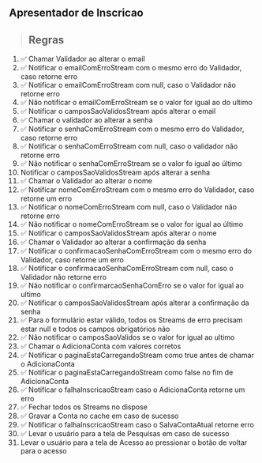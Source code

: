 ## Apresentador de Inscricao

> ## Regras

1. ✅ Chamar Validador ao alterar o email
2. ✅ Notificar o emailComErroStream com o mesmo erro do Validador, caso retorne erro
3. ✅ Notificar o emailComErroStream com null, caso o Validador não retorne erro
4. ✅ Não notificar o emailComErroStream se o valor for igual ao do ultimo
5. ✅ Notificar o camposSaoValidosStream após alterar o email
6. ✅ Chamar o validador ao alterar a senha
7. ✅ Notificar o senhaComErroStream com o mesmo erro do Validador, caso retorne erro
8. ✅ Notificar o senhaComErroStream com null, caso o validador não retorne erro
9. ✅ Não notificar o senhaComErroStream  se o valor fo igual ao último
10. Notificar o camposSaoValidosStream após alterar a senha
11. ✅ Chamar o Validador ao alterar o nome
12. ✅ Notificar nomeComErroStream com o mesmo erro do Validador, caso retorne um erro
13. ✅ Notificar o nomeComErroStream com null, caso o Validador não retorne erro
14. ✅ Não notificar o nomeComErroStream se o valor for igual ao último
15. ✅ Notificar o camposSaoValidosStream após alterar o nome
16. ✅ Chamar o Validador ao alterar a confirmação da senha
17. ✅ Notificar o confirmacaoSenhaComErroStream com o mesmo erro do Validador, caso retorne um erro
18. ✅ Notificar o confirmacaoSenhaComErroStream com null, caso o Validador não retorne erro
19. ✅ Não notificar o confirmarcaoSenhaComErro se o valor for igual ao ultimo
20. ✅ Notificar o camposSaoValidosStream após alterar a confirmação da senha
21. ✅ Para o formulário estar válido, todos os Streams de erro precisam estar null e todos os campos obrigatórios não 
22. ✅ Não notificar o camposSaoValidos se o valor for igual ao ultimo
23. ✅ Chamar o AdicionaConta com valores corretos
24. ✅ Notificar o paginaEstaCarregandoStream como true antes de chamar o AdicionaConta
25. ✅ Notificar o paginaEstaCarregandoStream como false no fim de AdicionaConta
26. ✅ Notificar o falhaInscricaoStream caso o AdicionaConta retorne um erro
27. ✅ Fechar todos os Streams no dispose
28. ✅ Gravar a Conta no cache em caso de sucesso
29. ✅ Notificar o falhaInscricaoStream caso o SalvaContaAtual retorne erro
30. ✅ Levar o usuário para a tela de Pesquisas em caso de sucesso
31. Levar o usuário para a tela de Acesso ao pressionar o botão de voltar para o acesso